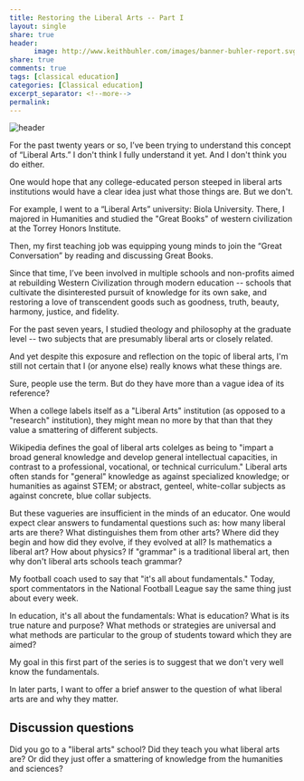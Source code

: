 ```yaml
--- 
title: Restoring the Liberal Arts -- Part I
layout: single
share: true
header:
      image: http://www.keithbuhler.com/images/banner-buhler-report.svg
share: true
comments: true
tags: [classical education]
categories: [Classical education]
excerpt_separator: <!--more-->
permalink: 
---
```


![header](https://upload.wikimedia.org/wikipedia/commons/thumb/f/fc/Giovanni_di_Ser_Giovanni_Guidi%2C_%27Lo_Scheggia%27_-_The_Seven_Liberal_Arts_-_Google_Art_Project.jpg/800px-Giovanni_di_Ser_Giovanni_Guidi%2C_%27Lo_Scheggia%27_-_The_Seven_Liberal_Arts_-_Google_Art_Project.jpg)

For the past twenty years or so, I’ve been trying to understand this concept of “Liberal Arts.” I don't think I fully understand it yet. And I don't think you do either. 

One would hope that any college-educated person steeped in liberal arts institutions would have a clear idea just what those things are. But we don't. 


<!--more-->

For example, I went to a “Liberal Arts” university: Biola University. There, I majored in Humanities and studied the "Great Books" of western civilization at the Torrey Honors Institute. 

Then, my first teaching job was equipping young minds to join the “Great Conversation” by reading and discussing Great Books. 

Since that time, I’ve been involved in multiple schools and non-profits aimed at rebuilding Western Civilization through modern education -- schools that cultivate the disinterested pursuit of knowledge for its own sake, and restoring a love of transcendent goods such as goodness, truth, beauty, harmony, justice, and fidelity. 

For the past seven years, I studied theology and philosophy at the graduate level -- two subjects that are presumably liberal arts or closely related. 

And yet despite this exposure and reflection on the topic of liberal arts, I'm still not certain that I (or anyone else) really knows what these things are.

Sure, people use the term. But do they have more than a vague idea of its reference?

When a college labels itself as a "Liberal Arts" institution (as opposed to a "research" institution), they might mean no more by that than that they value a smattering of different subjects. 

Wikipedia defines the goal of liberal arts colelges as being to "impart a broad general knowledge and develop general intellectual capacities, in contrast to a professional, vocational, or technical curriculum." Liberal arts often stands for "general" knowledge as against specialized knowledge; or humanities as against STEM; or abstract, genteel, white-collar subjects as against concrete, blue collar subjects. 

But these vagueries are insufficient in the minds of an educator. One would expect clear answers to fundamental questions such as: how many liberal arts are there? What distinguishes them from other arts? Where did they begin and how did they evolve, if they evolved at all? Is mathematics a liberal art? How about physics? If "grammar" is a traditional liberal art, then why don't liberal arts schools teach grammar? 

My football coach used to say that "it's all about fundamentals." Today, sport commentators in the National Football League say the same thing just about every week. 

In education, it's all about the fundamentals: What is education? What is its true nature and purpose? What methods or strategies are universal and what methods are particular to the group of students toward which they are aimed?

My goal in this first part of the series is to suggest that we don't very well know the fundamentals. 

In later parts, I want to offer a brief answer to the question of what liberal arts are and why they matter. 

## Discussion questions ##

Did you go to a "liberal arts" school? Did they teach you what liberal arts are? Or did they just offer a smattering of knowledge from the humanities and sciences? 




